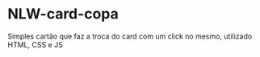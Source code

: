 # NLW-card-copa
Simples cartão que faz a troca do card com um click no mesmo, utilizado HTML, CSS e JS 
